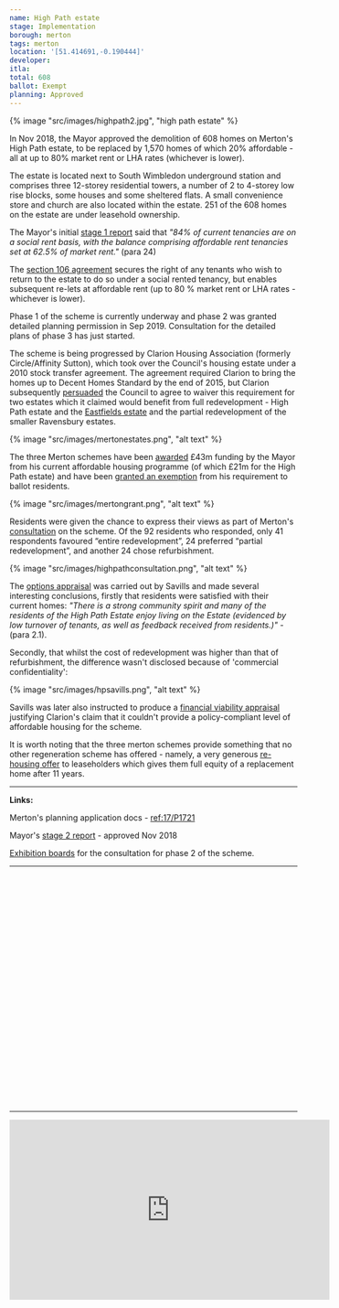 ```yaml
---
name: High Path estate
stage: Implementation
borough: merton
tags: merton
location: '[51.414691,-0.190444]'
developer:
itla:
total: 608
ballot: Exempt
planning: Approved
---
```

{% image "src/images/highpath2.jpg", "high path estate" %}

In Nov 2018, the Mayor approved the demolition of 608 homes on Merton's High Path estate, to be replaced by 1,570 homes of which 20% affordable - all at up to 80% market rent or LHA rates (whichever is lower). 

The estate is located next to South Wimbledon underground station and comprises three 12-storey residential towers, a number of 2 to 4-storey low rise blocks, some houses and some sheltered flats. A small convenience store and church are also located within the estate. 251 of the 608 homes on the estate are under leasehold ownership.

The Mayor's initial [stage 1 report](https://www.london.gov.uk/sites/default/files/public%3A//public%3A//PAWS/media_id_382375///high_path_estate_report.pdf) said that _"84% of current tenancies are on a social rent basis, with the balance comprising affordable rent tenancies set at 62.5% of market rent."_ (para 24)

The [section 106 agreement](/images/mertons106.pdf) secures the right of any tenants who wish to return to the estate to do so under a social rented tenancy, but enables subsequent re-lets at affordable rent (up to 80 % market rent or LHA rates - whichever is lower).

Phase 1 of the scheme is currently underway and phase 2 was granted detailed planning permission in Sep 2019. Consultation for the detailed plans of phase 3 has just started.

The scheme is being progressed by Clarion Housing Association (formerly Circle/Affinity Sutton), which took over the Council's housing estate under a 2010 stock transfer agreement. The agreement required Clarion to bring the homes up to Decent Homes Standard by the end of 2015, but Clarion subsequently [persuaded](https://www.merton.gov.uk/assets/Documents/04_merton_report_of_consultation_stage_2_estates_local_plan.pdf) the Council to agree to waiver this requirement for two estates which it claimed would benefit from full redevelopment - High Path estate and the [Eastfields estate](/estates/merton/eastfields) and the partial redevelopment of the smaller Ravensbury estates. 

{% image "src/images/mertonestates.png", "alt text" %}

The three Merton schemes have been [awarded](https://planning.merton.gov.uk/MVM.DMS/Planning%20Application/1000098000/1000098159/17P1721_Clarions%20Financial%20Viability%20Appraisal%20Summary%20Report.pdf) £43m funding by the Mayor from his current affordable housing programme (of which £21m for the High Path estate) and have been [granted an exemption](https://www.london.gov.uk/sites/default/files/12.04.19_for_website_-_list_of_exemptions.pdf) from his requirement to ballot residents.

{% image "src/images/mertongrant.png", "alt text" %}

Residents were given the chance to express their views as part of Merton's [consultation](https://www.merton.gov.uk/assets/Documents/04_merton_report_of_consultation_stage_2_estates_local_plan.pdf) on the scheme. Of the 92 residents who responded, only 41 respondents favoured “entire redevelopment”, 24 preferred “partial redevelopment”, and another 24 chose refurbishment.

{% image "src/images/highpathconsultation.png", "alt text" %}

The [options appraisal](/images/highpathsavills.pdf) was carried out by Savills and made several interesting conclusions, firstly that residents were satisfied with their current homes: _"There is a strong community spirit and many of the residents of the High Path Estate enjoy living on the Estate (evidenced by low turnover of tenants, as well as feedback received from residents.)"_ - (para 2.1).

Secondly, that whilst the cost of redevelopment was higher than that of refurbishment, the difference wasn't disclosed because of 'commercial confidentiality':

{% image "src/images/hpsavills.png", "alt text" %}

Savills was later also instructed to produce a [financial viability appraisal](https://planning.merton.gov.uk/MVM.DMS/Planning%20Application/1000098000/1000098159/17P1721_Clarions%20Financial%20Viability%20Appraisal%20Summary%20Report.pdf) justifying Clarion's claim that it couldn't provide a policy-compliant level of affordable housing for the scheme.

It is worth noting that the three merton schemes provide something that no other regeneration scheme has offered - namely, a very generous [re-housing offer](http://35percent.org/img/mertonoffer.pdf) to leaseholders which gives them full equity of a replacement home after 11 years.

---

__Links:__

Merton's planning application docs - [ref:17/P1721](https://planning.merton.gov.uk/MVM/Online/DMS/DocumentViewer.aspx?pk=1000098159&SearchType=Planning%20Application)

Mayor's [stage 2 report](https://www.london.gov.uk/what-we-do/planning/planning-applications-and-decisions/planning-application-search/high-path-estate) - approved Nov 2018

[Exhibition boards](https://www.myclarionhousing.com/-/media/57A74ED432A347FE8636BFE20B10AB19.pdf?la=en&sc_revision=de07b12b190e4b71a6bfde09c29e333c&hash=9852FCA77FDFA41CC719944E317C4CB5E38CD263&hash=9852FCA77FDFA41CC719944E317C4CB5E38CD263) for the consultation for phase 2 of the scheme.

---

<!------------THE CODE BELOW RENDERS THE MAP - DO NOT EDIT! ---------------------------->

<div id="map" style="width: 100%; height: 400px;"></div>

<script>
  var map = L.map('map').setView({{ location }}, 13);
  L.tileLayer('https://tile.openstreetmap.org/{z}/{x}/{y}.png', {
  maxZoom: 19,
attribution: '&copy; <a href="http://www.openstreetmap.org/copyright">OpenStreetMap</a>'
}).addTo(map);
var circle = L.circle({{ location }}, {
    color: 'red',
    fillColor: '#f03',
    fillOpacity: 0.5,
    radius: 500
}).addTo(map);
</script>

---

<iframe width="560" height="315" src="https://www.youtube.com/embed/1pe_DEn1TWc" frameborder="0" allow="accelerometer; autoplay; encrypted-media; gyroscope; picture-in-picture" allowfullscreen></iframe>
